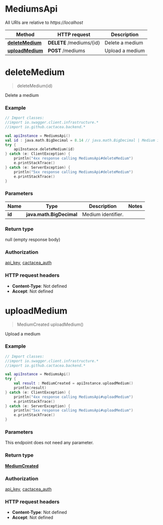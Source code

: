 # MediumsApi

All URIs are relative to *https://localhost*

Method | HTTP request | Description
------------- | ------------- | -------------
[**deleteMedium**](MediumsApi.md#deleteMedium) | **DELETE** /mediums/{id} | Delete a medium
[**uploadMedium**](MediumsApi.md#uploadMedium) | **POST** /mediums | Upload a medium


<a name="deleteMedium"></a>
# **deleteMedium**
> deleteMedium(id)

Delete a medium

### Example
```kotlin
// Import classes:
//import io.swagger.client.infrastructure.*
//import io.github.cactacea.backend.*

val apiInstance = MediumsApi()
val id : java.math.BigDecimal = 8.14 // java.math.BigDecimal | Medium identifier.
try {
    apiInstance.deleteMedium(id)
} catch (e: ClientException) {
    println("4xx response calling MediumsApi#deleteMedium")
    e.printStackTrace()
} catch (e: ServerException) {
    println("5xx response calling MediumsApi#deleteMedium")
    e.printStackTrace()
}
```

### Parameters

Name | Type | Description  | Notes
------------- | ------------- | ------------- | -------------
 **id** | **java.math.BigDecimal**| Medium identifier. |

### Return type

null (empty response body)

### Authorization

[api_key](../README.md#api_key), [cactacea_auth](../README.md#cactacea_auth)

### HTTP request headers

 - **Content-Type**: Not defined
 - **Accept**: Not defined

<a name="uploadMedium"></a>
# **uploadMedium**
> MediumCreated uploadMedium()

Upload a medium

### Example
```kotlin
// Import classes:
//import io.swagger.client.infrastructure.*
//import io.github.cactacea.backend.*

val apiInstance = MediumsApi()
try {
    val result : MediumCreated = apiInstance.uploadMedium()
    println(result)
} catch (e: ClientException) {
    println("4xx response calling MediumsApi#uploadMedium")
    e.printStackTrace()
} catch (e: ServerException) {
    println("5xx response calling MediumsApi#uploadMedium")
    e.printStackTrace()
}
```

### Parameters
This endpoint does not need any parameter.

### Return type

[**MediumCreated**](MediumCreated.md)

### Authorization

[api_key](../README.md#api_key), [cactacea_auth](../README.md#cactacea_auth)

### HTTP request headers

 - **Content-Type**: Not defined
 - **Accept**: Not defined

